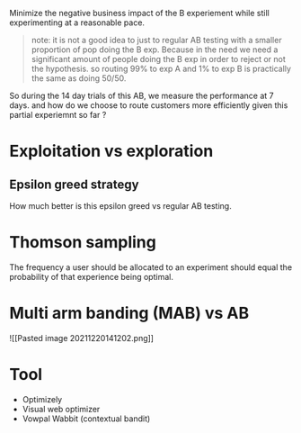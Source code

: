 Minimize the negative business impact of the B experiement while still experimenting at a reasonable pace.

> note: it is not a good idea to just to regular AB testing with a smaller proportion of pop doing the B exp. Because in the need we need a significant amount of people doing the B exp in order to reject or not the hypothesis. so routing 99% to exp A and 1% to exp B is practically the same as doing 50/50. 


So during the 14 day trials of this AB, we measure the performance at 7 days. and how do we choose to route customers more efficiently given this partial experiemnt so far ? 

# Exploitation vs exploration
## Epsilon greed strategy
How much better is this epsilon greed vs regular AB testing. 

# Thomson sampling
The frequency a user should be allocated to an experiment should equal the probability of that experience being optimal.


# Multi arm banding (MAB) vs AB
![[Pasted image 20211220141202.png]]


# Tool
- Optimizely
- Visual web optimizer
- Vowpal Wabbit (contextual bandit)